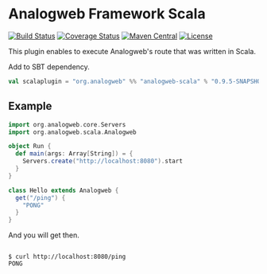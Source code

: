 Analogweb Framework Scala
===============================================

[![Build Status](https://travis-ci.org/analogweb/scala-plugin.svg)](https://travis-ci.org/analogweb/scala-plugin)
[![Coverage Status](https://coveralls.io/repos/analogweb/scala-plugin/badge.svg)](https://coveralls.io/r/analogweb/scala-plugin)
[![Maven Central](https://maven-badges.herokuapp.com/maven-central/org.analogweb/analogweb-scala_2.11/badge.svg)](https://maven-badges.herokuapp.com/maven-central/org.analogweb/analogweb-scala_2.11)
[![License](http://img.shields.io/:license-mit-blue.svg)](http://doge.mit-license.org)

This plugin enables to execute Analogweb's route that was written in Scala.

Add to SBT dependency.

```scala
val scalaplugin = "org.analogweb" %% "analogweb-scala" % "0.9.5-SNAPSHOT"
```
## Example

```scala
import org.analogweb.core.Servers
import org.analogweb.scala.Analogweb

object Run {
  def main(args: Array[String]) = {
    Servers.create("http://localhost:8080").start
  }
}

class Hello extends Analogweb {
  get("/ping") {
    "PONG"
  }
}
```

And you will get then.

```

$ curl http://localhost:8080/ping
PONG

```
